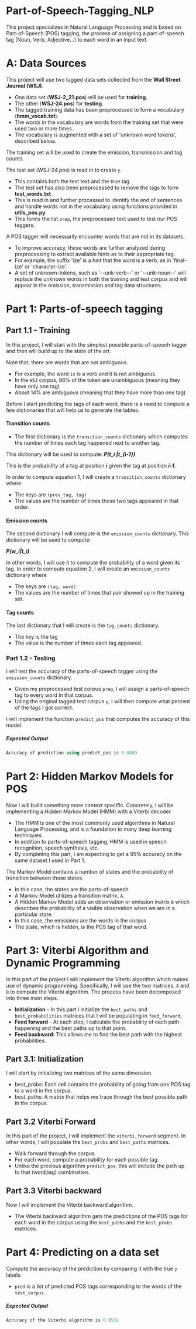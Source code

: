 # Part-of-Speech-Tagging_NLP
This project specializes in Natural Language Processing and is based on Part-of-Speech (POS) tagging, the process of assigning a part-of-speech tag (Noun, Verb, Adjective...) to each word in an input text.


<a name='0'></a>
# A: Data Sources
This project will use two tagged data sets collected from the **Wall Street Journal (WSJ)**. 
 
- One data set (**WSJ-2_21.pos**) will be used for **training**.
- The other (**WSJ-24.pos**) for **testing**. 
- The tagged training data has been preprocessed to form a vocabulary (**hmm_vocab.txt**). 
- The words in the vocabulary are words from the training set that were used two or more times. 
- The vocabulary is augmented with a set of 'unknown word tokens', described below. 

The training set will be used to create the emission, transmission and tag counts. 

The test set (WSJ-24.pos) is read in to create `y`. 
- This contains both the test text and the true tag. 
- The test set has also been preprocessed to remove the tags to form **test_words.txt**. 
- This is read in and further processed to identify the end of sentences and handle words not in the vocabulary using functions provided in **utils_pos.py**. 
- This forms the list `prep`, the preprocessed text used to test our POS taggers.

A POS tagger will necessarily encounter words that are not in its datasets. 
- To improve accuracy, these words are further analyzed during preprocessing to extract available hints as to their appropriate tag. 
- For example, the suffix 'ize' is a hint that the word is a verb, as in 'final-ize' or 'character-ize'. 
- A set of unknown-tokens, such as '--unk-verb--' or '--unk-noun--' will replace the unknown words in both the training and test corpus and will appear in the emission, transmission and tag data structures.


<a name='1'></a>
# Part 1: Parts-of-speech tagging 

<a name='1.1'></a>
## Part 1.1 - Training

In this project, I will start with the simplest possible parts-of-speech tagger and then will build up to the state of the art. 

Note that, there are words that are not ambiguous. 
- For example, the word `is` is a verb and it is not ambiguous. 
- In the `WSJ` corpus, 86% of the token are unambiguous (meaning they have only one tag) 
- About 14\% are ambiguous (meaning that they have more than one tag)

Before I start predicting the tags of each word, there is a need to compute a few dictionaries that will help us to generate the tables. 


#### Transition counts
- The first dictionary is the `transition_counts` dictionary which computes the number of times each tag happened next to another tag. 

This dictionary will be used to compute: 
***P(t_i |t_{i-1})***

This is the probability of a tag at position ***i*** given the tag at position ***i-1***.

In order to compute equation 1, I will create a `transition_counts` dictionary where 
- The keys are `(prev_tag, tag)`
- The values are the number of times those two tags appeared in that order. 


#### Emission counts
The second dictionary I will compute is the `emission_counts` dictionary. This dictionary will be used to compute:

***P(w_i|t_i)***

In other words, I will use it to compute the probability of a word given its tag. 
In order to compute equation 2, I will create an `emission_counts` dictionary where 
- The keys are `(tag, word)` 
- The values are the number of times that pair showed up in the training set. 


#### Tag counts
The last dictionary that I will create is the `tag_counts` dictionary. 
- The key is the tag 
- The value is the number of times each tag appeared.


<a name='1.2'></a>
### Part 1.2 - Testing

I will test the accuracy of the parts-of-speech tagger using the `emission_counts` dictionary. 
- Given my preprocessed test corpus `prep`, I will assign a parts-of-speech tag to every word in that corpus. 
- Using the original tagged test corpus `y`, I will then compute what percent of the tags I got correct. 

I will implement the function `predict_pos` that computes the accuracy of this model.

##### Expected Output
```CPP
Accuracy of prediction using predict_pos is 0.8889
```


<a name='2'></a>
# Part 2: Hidden Markov Models for POS

Now I will build something more context specific. Concretely, I will be implementing a Hidden Markov Model (HMM) with a Viterbi decoder
- The HMM is one of the most commonly used algorithms in Natural Language Processing, and is a foundation to many deep learning techniques.
- In addition to parts-of-speech tagging, HMM is used in speech recognition, speech synthesis, etc. 
- By completing this part, I am expecting to get a 95% accuracy on the same dataset I used in Part 1.

The Markov Model contains a number of states and the probability of transition between those states. 
- In this case, the states are the parts-of-speech. 
- A Markov Model utilizes a transition matrix, `A`. 
- A Hidden Markov Model adds an observation or emission matrix `B` which describes the probability of a visible observation when we are in a particular state. 
- In this case, the emissions are the words in the corpus
- The state, which is hidden, is the POS tag of that word.


<a name='3'></a>
# Part 3: Viterbi Algorithm and Dynamic Programming

In this part of the project I will implement the Viterbi algorithm which makes use of dynamic programming. Specifically, I will use the two matrices, `A` and `B` to compute the Viterbi algorithm. The process have been decomposed into three main steps. 

* **Initialization** - In this part I initialize the `best_paths` and `best_probabilities` matrices that I will be populating in `feed_forward`.
* **Feed forward** - At each step, I calculate the probability of each path happening and the best paths up to that point. 
* **Feed backward**: This allows me to find the best path with the highest probabilities. 

<a name='3.1'></a>
## Part 3.1:  Initialization 

I will start by initializing two matrices of the same dimension. 
- best_probs: Each cell contains the probability of going from one POS tag to a word in the corpus.
- best_paths: A matrix that helps me trace through the best possible path in the corpus. 

<a name='3.2'></a>
## Part 3.2 Viterbi Forward

In this part of the project, I will implement the `viterbi_forward` segment. In other words, I will populate the `best_probs` and `best_paths` matrices.
- Walk forward through the corpus.
- For each word, compute a probability for each possible tag. 
- Unlike the previous algorithm `predict_pos`, this will include the path up to that (word,tag) combination. 


<a name='3.3'></a>
## Part 3.3 Viterbi backward

Now I will implement the Viterbi backward algorithm.
- The Viterbi backward algorithm gets the predictions of the POS tags for each word in the corpus using the `best_paths` and the `best_probs` matrices.


<a name='4'></a>
# Part 4: Predicting on a data set

Compute the accuracy of the prediction by comparing it with the true `y` labels. 
- `pred` is a list of predicted POS tags corresponding to the words of the `test_corpus`. 


##### Expected Output
```CPP
Accuracy of the Viterbi algorithm is 0.9531
```
